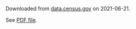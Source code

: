 Downloaded from [data.census.gov](https://data.census.gov/cedsci/table?g=1600000US3651000&tid=ACSST5Y2019.S2001&hidePreview=true&moe=false) on 2021-06-21.

See [PDF file](ACSST1Y2019.S2001_2021-06-21T091003.pdf).


